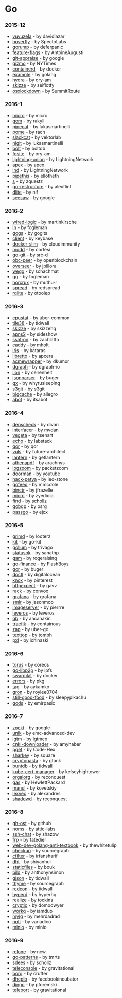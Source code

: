 # Go


### 2015-12
- [vuvuzela](https://github.com/davidlazar/vuvuzela) - by davidlazar
- [hoverfly](https://github.com/SpectoLabs/hoverfly) - by SpectoLabs
- [gorump](https://github.com/deferpanic/gorump) - by deferpanic
- [feature-flags](https://github.com/AntoineAugusti/feature-flags) - by AntoineAugusti
- [git-appraise](https://github.com/google/git-appraise) - by google
- [gizmo](https://github.com/NYTimes/gizmo) - by NYTimes
- [containerd](https://github.com/docker/containerd) - by docker
- [example](https://github.com/golang/example) - by golang
- [hydra](https://github.com/ory-am/hydra) - by ory-am
- [skizze](https://github.com/seiflotfy/skizze) - by seiflotfy
- [osxlockdown](https://github.com/SummitRoute/osxlockdown) - by SummitRoute

### 2016-1
- [micro](https://github.com/micro/micro) - by micro
- [gom](https://github.com/rakyll/gom) - by rakyll
- [pipecat](https://github.com/lukasmartinelli/pipecat) - by lukasmartinelli
- [pome](https://github.com/rach/pome) - by rach
- [slackcat](https://github.com/vektorlab/slackcat) - by vektorlab
- [nigit](https://github.com/lukasmartinelli/nigit) - by lukasmartinelli
- [bolt](https://github.com/boltdb/bolt) - by boltdb
- [fosite](https://github.com/ory-am/fosite) - by ory-am
- [lightning-onion](https://github.com/LightningNetwork/lightning-onion) - by LightningNetwork
- [apex](https://github.com/apex/apex) - by apex
- [lnd](https://github.com/LightningNetwork/lnd) - by LightningNetwork
- [pipethis](https://github.com/ellotheth/pipethis) - by ellotheth
- [s](https://github.com/zquestz/s) - by zquestz
- [go-restructure](https://github.com/alexflint/go-restructure) - by alexflint
- [dlite](https://github.com/nlf/dlite) - by nlf
- [seesaw](https://github.com/google/seesaw) - by google

### 2016-2
- [wired-logic](https://github.com/martinkirsche/wired-logic) - by martinkirsche
- [ln](https://github.com/fogleman/ln) - by fogleman
- [gogs](https://github.com/gogits/gogs) - by gogits
- [client](https://github.com/keybase/client) - by keybase
- [docker-slim](https://github.com/cloudimmunity/docker-slim) - by cloudimmunity
- [modd](https://github.com/cortesi/modd) - by cortesi
- [go-git](https://github.com/src-d/go-git) - by src-d
- [obc-peer](https://github.com/openblockchain/obc-peer) - by openblockchain
- [overseer](https://github.com/jpillora/overseer) - by jpillora
- [wego](https://github.com/schachmat/wego) - by schachmat
- [gg](https://github.com/fogleman/gg) - by fogleman
- [horcrux](https://github.com/muthu-r/horcrux) - by muthu-r
- [spread](https://github.com/redspread/spread) - by redspread
- [rqlite](https://github.com/otoolep/rqlite) - by otoolep

### 2016-3
- [cpustat](https://github.com/uber-common/cpustat) - by uber-common
- [tile38](https://github.com/tidwall/tile38) - by tidwall
- [skizze](https://github.com/skizzehq/skizze) - by skizzehq
- [apns2](https://github.com/sideshow/apns2) - by sideshow
- [sshtron](https://github.com/zachlatta/sshtron) - by zachlatta
- [caddy](https://github.com/mholt/caddy) - by mholt
- [iris](https://github.com/kataras/iris) - by kataras
- [libretto](https://github.com/apcera/libretto) - by apcera
- [acmewrapper](https://github.com/dkumor/acmewrapper) - by dkumor
- [dgraph](https://github.com/dgraph-io/dgraph) - by dgraph-io
- [lion](https://github.com/celrenheit/lion) - by celrenheit
- [jsonparser](https://github.com/buger/jsonparser) - by buger
- [gx](https://github.com/whyrusleeping/gx) - by whyrusleeping
- [s3git](https://github.com/s3git/s3git) - by s3git
- [bigcache](https://github.com/allegro/bigcache) - by allegro
- [abot](https://github.com/itsabot/abot) - by itsabot

### 2016-4
- [depscheck](https://github.com/divan/depscheck) - by divan
- [interfacer](https://github.com/mvdan/interfacer) - by mvdan
- [vegeta](https://github.com/tsenart/vegeta) - by tsenart
- [echo](https://github.com/labstack/echo) - by labstack
- [qor](https://github.com/qor/qor) - by qor
- [vuls](https://github.com/future-architect/vuls) - by future-architect
- [lantern](https://github.com/getlantern/lantern) - by getlantern
- [athenapdf](https://github.com/arachnys/athenapdf) - by arachnys
- [logzoom](https://github.com/packetzoom/logzoom) - by packetzoom
- [doorman](https://github.com/youtube/doorman) - by youtube
- [hack-petya](https://github.com/leo-stone/hack-petya) - by leo-stone
- [gofeed](https://github.com/mmcdole/gofeed) - by mmcdole
- [binctr](https://github.com/jfrazelle/binctr) - by jfrazelle
- [micro](https://github.com/zyedidia/micro) - by zyedidia
- [find](https://github.com/schollz/find) - by schollz
- [gobgp](https://github.com/osrg/gobgp) - by osrg
- [passgo](https://github.com/ejcx/passgo) - by ejcx

### 2016-5
- [grimd](https://github.com/looterz/grimd) - by looterz
- [kit](https://github.com/go-kit/kit) - by go-kit
- [gollum](https://github.com/trivago/gollum) - by trivago
- [statusok](https://github.com/sanathp/statusok) - by sanathp
- [gam](https://github.com/rogeralsing/gam) - by rogeralsing
- [go-finance](https://github.com/FlashBoys/go-finance) - by FlashBoys
- [gor](https://github.com/buger/gor) - by buger
- [doctl](https://github.com/digitalocean/doctl) - by digitalocean
- [knox](https://github.com/pinterest/knox) - by pinterest
- [httpexpect](https://github.com/gavv/httpexpect) - by gavv
- [rack](https://github.com/convox/rack) - by convox
- [grafana](https://github.com/grafana/grafana) - by grafana
- [smlr](https://github.com/jasonmoo/smlr) - by jasonmoo
- [imageserver](https://github.com/pierrre/imageserver) - by pierrre
- [leveros](https://github.com/leveros/leveros) - by leveros
- [qb](https://github.com/aacanakin/qb) - by aacanakin
- [traefik](https://github.com/containous/traefik) - by containous
- [zap](https://github.com/uber-go/zap) - by uber-go
- [texttop](https://github.com/tombh/texttop) - by tombh
- [pxl](https://github.com/ichinaski/pxl) - by ichinaski

### 2016-6
- [torus](https://github.com/coreos/torus) - by coreos
- [go-libp2p](https://github.com/ipfs/go-libp2p) - by ipfs
- [swarmkit](https://github.com/docker/swarmkit) - by docker
- [errors](https://github.com/pkg/errors) - by pkg
- [tag](https://github.com/aykamko/tag) - by aykamko
- [gron](https://github.com/roylee0704/gron) - by roylee0704
- [still-good-food](https://github.com/sleepypikachu/still-good-food) - by sleepypikachu
- [gods](https://github.com/emirpasic/gods) - by emirpasic

### 2016-7
- [zoekt](https://github.com/google/zoekt) - by google
- [unik](https://github.com/emc-advanced-dev/unik) - by emc-advanced-dev
- [lgtm](https://github.com/lgtmco/lgtm) - by lgtmco
- [cnki-downloader](https://github.com/amyhaber/cnki-downloader) - by amyhaber
- [pget](https://github.com/Code-Hex/pget) - by Code-Hex
- [sharkey](https://github.com/square/sharkey) - by square
- [cryptopasta](https://github.com/gtank/cryptopasta) - by gtank
- [buntdb](https://github.com/tidwall/buntdb) - by tidwall
- [kube-cert-manager](https://github.com/kelseyhightower/kube-cert-manager) - by kelseyhightower
- [orgalorg](https://github.com/reconquest/orgalorg) - by reconquest
- [gas](https://github.com/HewlettPackard/gas) - by HewlettPackard
- [manul](https://github.com/kovetskiy/manul) - by kovetskiy
- [lexvec](https://github.com/alexandres/lexvec) - by alexandres
- [shadowd](https://github.com/reconquest/shadowd) - by reconquest

### 2016-8
- [gh-ost](https://github.com/github/gh-ost) - by github
- [noms](https://github.com/attic-labs/noms) - by attic-labs
- [ssh-chat](https://github.com/shazow/ssh-chat) - by shazow
- [frp](https://github.com/fatedier/frp) - by fatedier
- [web-dev-golang-anti-textbook](https://github.com/thewhitetulip/web-dev-golang-anti-textbook) - by thewhitetulip
- [checkup](https://github.com/sourcegraph/checkup) - by sourcegraph
- [cfilter](https://github.com/irfansharif/cfilter) - by irfansharif
- [dht](https://github.com/shiyanhui/dht) - by shiyanhui
- [staticfiles](https://github.com/bouk/staticfiles) - by bouk
- [bild](https://github.com/anthonynsimon/bild) - by anthonynsimon
- [gjson](https://github.com/tidwall/gjson) - by tidwall
- [thyme](https://github.com/sourcegraph/thyme) - by sourcegraph
- [redcon](https://github.com/tidwall/redcon) - by tidwall
- [hyperd](https://github.com/hyperhq/hyperd) - by hyperhq
- [realize](https://github.com/tockins/realize) - by tockins
- [cryptic](https://github.com/domodwyer/cryptic) - by domodwyer
- [workq](https://github.com/iamduo/workq) - by iamduo
- [mylg](https://github.com/mehrdadrad/mylg) - by mehrdadrad
- [noti](https://github.com/variadico/noti) - by variadico
- [minio](https://github.com/minio/minio) - by minio

### 2016-9
- [rclone](https://github.com/ncw/rclone) - by ncw
- [go-patterns](https://github.com/tmrts/go-patterns) - by tmrts
- [sdees](https://github.com/schollz/sdees) - by schollz
- [teleconsole](https://github.com/gravitational/teleconsole) - by gravitational
- [borg](https://github.com/crufter/borg) - by crufter
- [dhcplb](https://github.com/facebookincubator/dhcplb) - by facebookincubator
- [dingo](https://github.com/pforemski/dingo) - by pforemski
- [teleport](https://github.com/gravitational/teleport) - by gravitational
